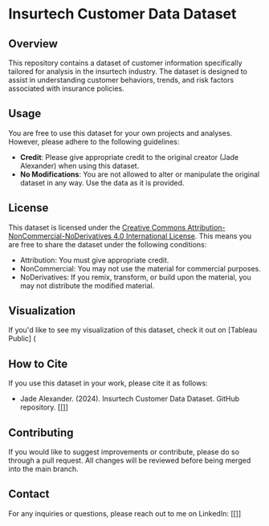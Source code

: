 # Insurtech Customer Data Dataset

## Overview
This repository contains a dataset of customer information specifically tailored for analysis in the insurtech industry. The dataset is designed to assist in understanding customer behaviors, trends, and risk factors associated with insurance policies.

## Usage
You are free to use this dataset for your own projects and analyses. However, please adhere to the following guidelines:

- **Credit**: Please give appropriate credit to the original creator (Jade Alexander) when using this dataset.
- **No Modifications**: You are not allowed to alter or manipulate the original dataset in any way. Use the data as it is provided.

## License
This dataset is licensed under the [Creative Commons Attribution-NonCommercial-NoDerivatives 4.0 International License](https://creativecommons.org/licenses/by-nc-nd/4.0/). This means you are free to share the dataset under the following conditions:
- Attribution: You must give appropriate credit.
- NonCommercial: You may not use the material for commercial purposes.
- NoDerivatives: If you remix, transform, or build upon the material, you may not distribute the modified material.

 ## Visualization 
 If you'd like to see my visualization of this dataset, check it out on [Tableau Public] ([](https://tinyurl.com/2s3kfyf2) 

## How to Cite
If you use this dataset in your work, please cite it as follows:
- Jade Alexander. (2024). Insurtech Customer Data Dataset. GitHub repository. [[[]](https://github.com/jadealx)]

## Contributing
If you would like to suggest improvements or contribute, please do so through a pull request. All changes will be reviewed before being merged into the main branch.

## Contact
For any inquiries or questions, please reach out to me on LinkedIn: [[[]](https://www.linkedin.com/in/jade-alexander-/)]
